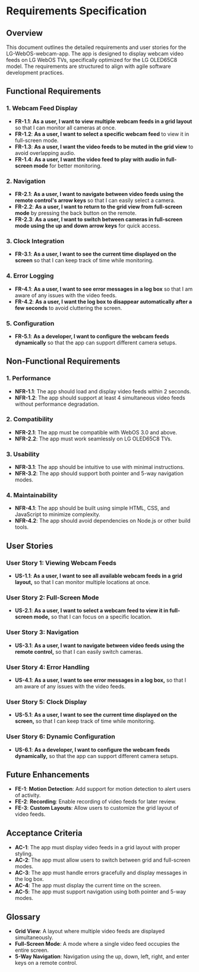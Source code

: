 # Requirements Specification

## Overview
This document outlines the detailed requirements and user stories for the LG-WebOS-webcam-app. The app is designed to display webcam video feeds on LG WebOS TVs, specifically optimized for the LG OLED65C8 model. The requirements are structured to align with agile software development practices.

## Functional Requirements

### 1. Webcam Feed Display
- **FR-1.1**: **As a user, I want to view multiple webcam feeds in a grid layout** so that I can monitor all cameras at once.
- **FR-1.2**: **As a user, I want to select a specific webcam feed** to view it in full-screen mode.
- **FR-1.3**: **As a user, I want the video feeds to be muted in the grid view** to avoid overlapping audio.
- **FR-1.4**: **As a user, I want the video feed to play with audio in full-screen mode** for better monitoring.

### 2. Navigation
- **FR-2.1**: **As a user, I want to navigate between video feeds using the remote control's arrow keys** so that I can easily select a camera.
- **FR-2.2**: **As a user, I want to return to the grid view from full-screen mode** by pressing the back button on the remote.
- **FR-2.3**: **As a user, I want to switch between cameras in full-screen mode using the up and down arrow keys** for quick access.

### 3. Clock Integration
- **FR-3.1**: **As a user, I want to see the current time displayed on the screen** so that I can keep track of time while monitoring.

### 4. Error Logging
- **FR-4.1**: **As a user, I want to see error messages in a log box** so that I am aware of any issues with the video feeds.
- **FR-4.2**: **As a user, I want the log box to disappear automatically after a few seconds** to avoid cluttering the screen.

### 5. Configuration
- **FR-5.1**: **As a developer, I want to configure the webcam feeds dynamically** so that the app can support different camera setups.

## Non-Functional Requirements

### 1. Performance
- **NFR-1.1**: The app should load and display video feeds within 2 seconds.
- **NFR-1.2**: The app should support at least 4 simultaneous video feeds without performance degradation.

### 2. Compatibility
- **NFR-2.1**: The app must be compatible with WebOS 3.0 and above.
- **NFR-2.2**: The app must work seamlessly on LG OLED65C8 TVs.

### 3. Usability
- **NFR-3.1**: The app should be intuitive to use with minimal instructions.
- **NFR-3.2**: The app should support both pointer and 5-way navigation modes.

### 4. Maintainability
- **NFR-4.1**: The app should be built using simple HTML, CSS, and JavaScript to minimize complexity.
- **NFR-4.2**: The app should avoid dependencies on Node.js or other build tools.

## User Stories

### User Story 1: Viewing Webcam Feeds
- **US-1.1**: **As a user, I want to see all available webcam feeds in a grid layout,** so that I can monitor multiple locations at once.

### User Story 2: Full-Screen Mode
- **US-2.1**: **As a user, I want to select a webcam feed to view it in full-screen mode,** so that I can focus on a specific location.

### User Story 3: Navigation
- **US-3.1**: **As a user, I want to navigate between video feeds using the remote control,** so that I can easily switch cameras.

### User Story 4: Error Handling
- **US-4.1**: **As a user, I want to see error messages in a log box,** so that I am aware of any issues with the video feeds.

### User Story 5: Clock Display
- **US-5.1**: **As a user, I want to see the current time displayed on the screen,** so that I can keep track of time while monitoring.

### User Story 6: Dynamic Configuration
- **US-6.1**: **As a developer, I want to configure the webcam feeds dynamically,** so that the app can support different camera setups.

## Future Enhancements
- **FE-1**: **Motion Detection**: Add support for motion detection to alert users of activity.
- **FE-2**: **Recording**: Enable recording of video feeds for later review.
- **FE-3**: **Custom Layouts**: Allow users to customize the grid layout of video feeds.

## Acceptance Criteria
- **AC-1**: The app must display video feeds in a grid layout with proper styling.
- **AC-2**: The app must allow users to switch between grid and full-screen modes.
- **AC-3**: The app must handle errors gracefully and display messages in the log box.
- **AC-4**: The app must display the current time on the screen.
- **AC-5**: The app must support navigation using both pointer and 5-way modes.

## Glossary
- **Grid View**: A layout where multiple video feeds are displayed simultaneously.
- **Full-Screen Mode**: A mode where a single video feed occupies the entire screen.
- **5-Way Navigation**: Navigation using the up, down, left, right, and enter keys on a remote control.